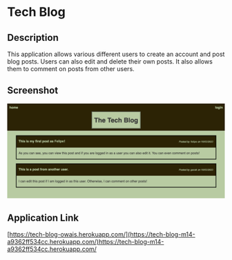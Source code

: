 # Tech Blog

## Description

This application allows various different users to create an account and post blog posts. Users can also edit and delete their own posts. It also allows them to comment on posts from other users.

## Screenshot
![webpage screenshot](./public/images/webpage-screenshot.png)

## Application Link

[https://tech-blog-owais.herokuapp.com/](https://tech-blog-m14-a9362ff534cc.herokuapp.com/)https://tech-blog-m14-a9362ff534cc.herokuapp.com/
